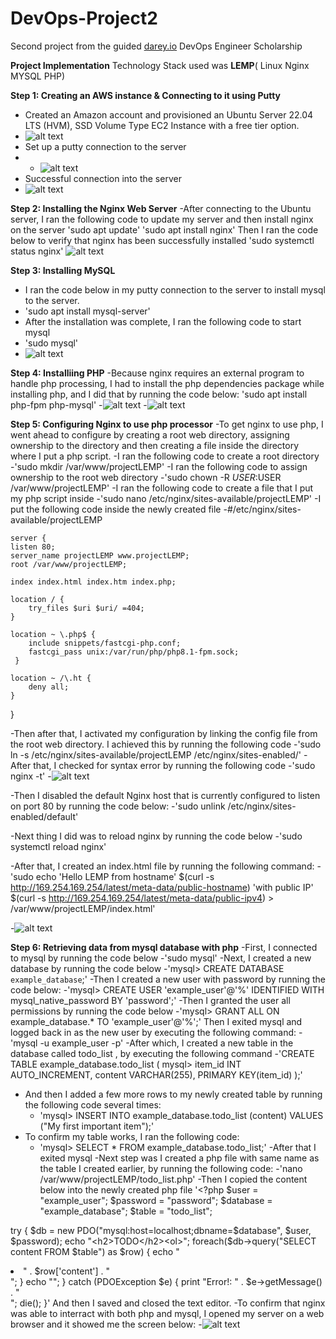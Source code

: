# DevOps-Project2
Second project from the guided [darey.io](https://www.darey.io) DevOps Engineer Scholarship

**Project Implementation**
Technology Stack used was **LEMP**( Linux Nginx MYSQL PHP)

**Step 1: Creating an AWS instance & Connecting to it using Putty**
- Created an Amazon account and provisioned an Ubuntu Server 22.04 LTS (HVM), SSD Volume Type EC2 Instance with a free tier option.
- ![alt text](https://github.com/guruchidi/darey.io/blob/main/Project2/aws%20instance%20launch.png)
- Set up a putty connection to the server
- - ![alt text](https://github.com/guruchidi/darey.io/blob/main/Project2/putty%20ssh.png)
- Successful connection into the server
- ![alt text](https://github.com/guruchidi/darey.io/blob/main/Project2/ssh%20into%20server.png)

**Step 2: Installing the Nginx Web Server**
-After connecting to the Ubuntu server, I ran the following code to update my server and then install nginx on the server
    'sudo apt update'
    'sudo apt install nginx'
 Then I ran the code below to verify that nginx has been successfully installed
     'sudo systemctl status nginx'
     ![alt text](https://github.com/guruchidi/darey.io/blob/main/Project2/nginx%20running%20on%20web%20browser.png)
     
**Step 3: Installing MySQL**
- I ran the code below in my putty connection to the server to install mysql to the server.
- 'sudo apt install mysql-server'
- After the installation was complete, I ran the following code to start mysql
- 'sudo mysql'
- ![alt text](https://github.com/guruchidi/darey.io/blob/main/Project2/mysql%20installation%20and%20login.png)

**Step 4: Installiing PHP**
-Because nginx requires an external program to handle php processing, I had to install the php dependencies package while installing php, and I did that by running the code below:
'sudo apt install php-fpm php-mysql'
-![alt text](https://github.com/guruchidi/darey.io/blob/main/Project2/php%20installation%20with%20dependencies.png)
-![alt text](https://github.com/guruchidi/darey.io/blob/main/Project2/php%20installation%20complete.png)

**Step 5: Configuring Nginx to use php processor**
-To get nginx to use php, I went ahead to configure by creating a root web directory, assigning ownership to the directory and then creating a file inside the directory where I put a php script.
-I ran the following code to create a root directory
    -'sudo mkdir /var/www/projectLEMP'
-I ran the following code to assign ownership to the root web directory
    -'sudo chown -R $USER:$USER /var/www/projectLEMP'
-I ran the following code to create a file that I put my php script inside
    -'sudo nano /etc/nginx/sites-available/projectLEMP'
-I put the following code inside the newly created file
    -#/etc/nginx/sites-available/projectLEMP

    server {
    listen 80;
    server_name projectLEMP www.projectLEMP;
    root /var/www/projectLEMP;

    index index.html index.htm index.php;

    location / {
        try_files $uri $uri/ =404;
    }

    location ~ \.php$ {
        include snippets/fastcgi-php.conf;
        fastcgi_pass unix:/var/run/php/php8.1-fpm.sock;
     }

    location ~ /\.ht {
        deny all;
    }

}

-Then after that, I activated my configuration by linking the config file from the root web directory. I achieved this by running the following code
    -'sudo ln -s /etc/nginx/sites-available/projectLEMP /etc/nginx/sites-enabled/'
-After that, I checked for syntax error by running the following code
    -'sudo nginx -t'
-![alt text](https://github.com/guruchidi/darey.io/blob/main/Project2/checking%20for%20syntax%20error.png)

-Then I disabled the default Nginx host that is currently configured to listen on port 80 by running the code below:
    -'sudo unlink /etc/nginx/sites-enabled/default'

-Next thing I did was to reload nginx by running the code below
    -'sudo systemctl reload nginx'

-After that, I created an index.html file by running the following command:
    -'sudo echo 'Hello LEMP from hostname' $(curl -s http://169.254.169.254/latest/meta-data/public-hostname) 'with public IP' $(curl -s http://169.254.169.254/latest/meta-data/public-ipv4) > /var/www/projectLEMP/index.html'

-![alt text](https://github.com/guruchidi/darey.io/blob/main/Project2/lemp%20works.png)

**Step 6: Retrieving data from mysql database with php**
-First, I connected to mysql by running the code below
  -'sudo mysql'
-Next, I created a new database by running the code below
  -'mysql> CREATE DATABASE `example_database`;'
-Then I created a new user with password by running the code below:
  -'mysql>  CREATE USER 'example_user'@'%' IDENTIFIED WITH mysql_native_password BY 'password';'
-Then I granted the user all permissions by running the code below
  -'mysql> GRANT ALL ON example_database.* TO 'example_user'@'%';'
 Then I exited mysql and logged back in as the new user by executing the following command:
  -'mysql -u example_user -p'
 -After which, I created a new table in the database called todo_list , by executing the following command
 -'CREATE TABLE example_database.todo_list (
    mysql>     item_id INT AUTO_INCREMENT,
           content VARCHAR(255),
           PRIMARY KEY(item_id)
            );'
 - And then I added a few more rows to my newly created table by running the following code several times:
    - 'mysql> INSERT INTO example_database.todo_list (content) VALUES ("My first important item");'
 - To confirm my table works, I ran the following code:
     - 'mysql>  SELECT * FROM example_database.todo_list;'
-After that I exited mysql
-Next step was I created a php file with same name as the table I created earlier, by running the following code:
    -'nano /var/www/projectLEMP/todo_list.php'
-Then I copied the content below into the newly created php file
  '<?php
$user = "example_user";
$password = "password";
$database = "example_database";
$table = "todo_list";

try {
  $db = new PDO("mysql:host=localhost;dbname=$database", $user, $password);
  echo "<h2>TODO</h2><ol>";
  foreach($db->query("SELECT content FROM $table") as $row) {
    echo "<li>" . $row['content'] . "</li>";
  }
  echo "</ol>";
} catch (PDOException $e) {
    print "Error!: " . $e->getMessage() . "<br/>";
    die();
}'
And then I saved and closed the text editor.
-To confirm that nginx was able to interract with both php and mysql, I opened my server on a web browser and it showed me the screen below:
    -![alt text](https://github.com/guruchidi/darey.io/blob/main/Project2/todo%20list.png)
